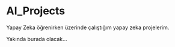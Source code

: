 # AI_Projects
Yapay Zeka öğrenirken üzerinde çalıştığım yapay zeka projelerim.

Yakında burada olacak...